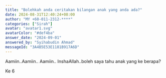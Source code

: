 ```yaml
---
title: "Bolehkah anda ceritakan bilangan anak yang anda ada?"
date: 2024-08-31T12:40:24+08:00
author: "MY +60-011-2312-****"
categories: ["Sirah"]
avatar: "avatar1.svg"
avatarColor: "#def4ba"
answer_date: "2024-09-01"
answered_by: "Syihabudin Ahmad"
messageId: "3A4B5E53E1181B917A6D"
---
```


Aamiin..Aamiin.. Aamiin.. InshaAllah..boleh saya tahu anak yang ke berapa?

<!--more-->

Ke 6
